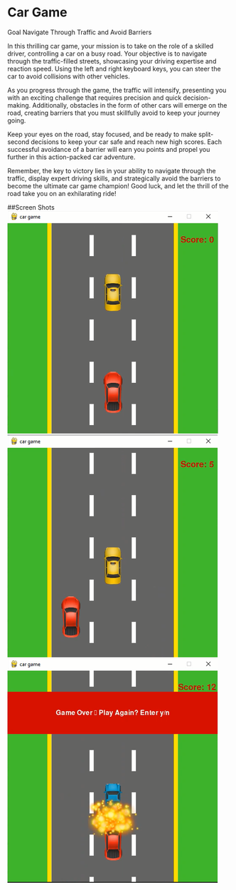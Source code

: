 # Car Game

Goal
Navigate Through Traffic and Avoid Barriers

In this thrilling car game, your mission is to take on the role of a skilled driver, controlling a car on a busy road. Your objective is to navigate through the traffic-filled streets, showcasing your driving expertise and reaction speed. Using the left and right keyboard keys, you can steer the car to avoid collisions with other vehicles.

As you progress through the game, the traffic will intensify, presenting you with an exciting challenge that requires precision and quick decision-making. Additionally, obstacles in the form of other cars will emerge on the road, creating barriers that you must skillfully avoid to keep your journey going.

Keep your eyes on the road, stay focused, and be ready to make split-second decisions to keep your car safe and reach new high scores. Each successful avoidance of a barrier will earn you points and propel you further in this action-packed car adventure.

Remember, the key to victory lies in your ability to navigate through the traffic, display expert driving skills, and strategically avoid the barriers to become the ultimate car game champion! Good luck, and let the thrill of the road take you on an exhilarating ride!

##Screen Shots
![Start Screen](https://raw.githubusercontent.com/wajihaansari123/MyCarGAME/main/new1.PNG)
![Play Screen](https://raw.githubusercontent.com/wajihaansari123/MyCarGAME/main/new2.PNG)
![Crash Screen](https://raw.githubusercontent.com/wajihaansari123/MyCarGAME/main/new3.PNG)
